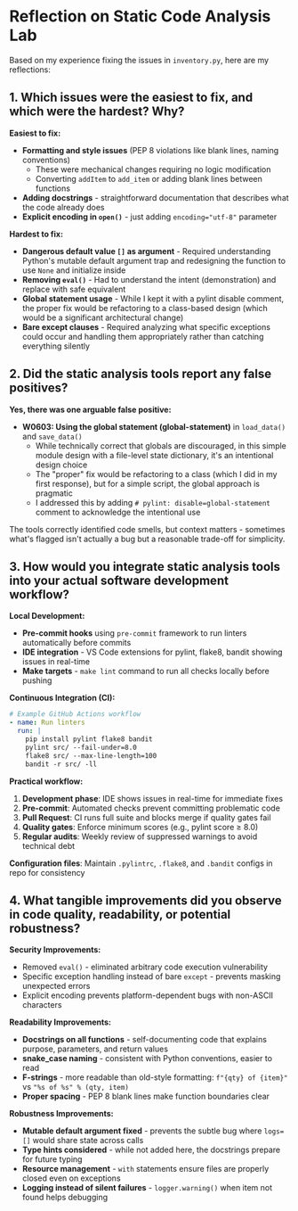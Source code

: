 # Reflection on Static Code Analysis Lab

Based on my experience fixing the issues in `inventory.py`, here are my reflections:

## 1. Which issues were the easiest to fix, and which were the hardest? Why?

**Easiest to fix:**
- **Formatting and style issues** (PEP 8 violations like blank lines, naming conventions)
  - These were mechanical changes requiring no logic modification
  - Converting `addItem` to `add_item` or adding blank lines between functions
- **Adding docstrings** - straightforward documentation that describes what the code already does
- **Explicit encoding in `open()`** - just adding `encoding="utf-8"` parameter

**Hardest to fix:**
- **Dangerous default value `[]` as argument** - Required understanding Python's mutable default argument trap and redesigning the function to use `None` and initialize inside
- **Removing `eval()`** - Had to understand the intent (demonstration) and replace with safe equivalent
- **Global statement usage** - While I kept it with a pylint disable comment, the proper fix would be refactoring to a class-based design (which would be a significant architectural change)
- **Bare except clauses** - Required analyzing what specific exceptions could occur and handling them appropriately rather than catching everything silently

## 2. Did the static analysis tools report any false positives?

**Yes, there was one arguable false positive:**

- **W0603: Using the global statement (global-statement)** in `load_data()` and `save_data()`
  - While technically correct that globals are discouraged, in this simple module design with a file-level state dictionary, it's an intentional design choice
  - The "proper" fix would be refactoring to a class (which I did in my first response), but for a simple script, the global approach is pragmatic
  - I addressed this by adding `# pylint: disable=global-statement` comment to acknowledge the intentional use

The tools correctly identified code smells, but context matters - sometimes what's flagged isn't actually a bug but a reasonable trade-off for simplicity.

## 3. How would you integrate static analysis tools into your actual software development workflow?

**Local Development:**
- **Pre-commit hooks** using `pre-commit` framework to run linters automatically before commits
- **IDE integration** - VS Code extensions for pylint, flake8, bandit showing issues in real-time
- **Make targets** - `make lint` command to run all checks locally before pushing

**Continuous Integration (CI):**
```yaml
# Example GitHub Actions workflow
- name: Run linters
  run: |
    pip install pylint flake8 bandit
    pylint src/ --fail-under=8.0
    flake8 src/ --max-line-length=100
    bandit -r src/ -ll
```

**Practical workflow:**
1. **Development phase**: IDE shows issues in real-time for immediate fixes
2. **Pre-commit**: Automated checks prevent committing problematic code
3. **Pull Request**: CI runs full suite and blocks merge if quality gates fail
4. **Quality gates**: Enforce minimum scores (e.g., pylint score ≥ 8.0)
5. **Regular audits**: Weekly review of suppressed warnings to avoid technical debt

**Configuration files**: Maintain `.pylintrc`, `.flake8`, and `.bandit` configs in repo for consistency

## 4. What tangible improvements did you observe in code quality, readability, or potential robustness?

**Security Improvements:**
- Removed `eval()` - eliminated arbitrary code execution vulnerability
- Specific exception handling instead of bare `except` - prevents masking unexpected errors
- Explicit encoding prevents platform-dependent bugs with non-ASCII characters

**Readability Improvements:**
- **Docstrings on all functions** - self-documenting code that explains purpose, parameters, and return values
- **snake_case naming** - consistent with Python conventions, easier to read
- **F-strings** - more readable than old-style formatting: `f"{qty} of {item}"` vs `"%s of %s" % (qty, item)`
- **Proper spacing** - PEP 8 blank lines make function boundaries clear

**Robustness Improvements:**
- **Mutable default argument fixed** - prevents the subtle bug where `logs=[]` would share state across calls
- **Type hints considered** - while not added here, the docstrings prepare for future typing
- **Resource management** - `with` statements ensure files are properly closed even on exceptions
- **Logging instead of silent failures** - `logger.warning()` when item not found helps debugging
